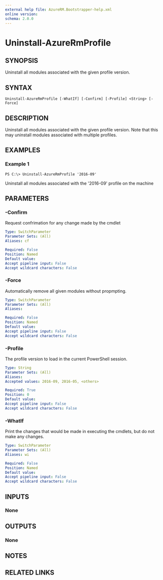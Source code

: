 ```yaml
---
external help file: AzureRM.Bootstrapper-help.xml
online version: 
schema: 2.0.0
---
```


# Uninstall-AzureRmProfile
## SYNOPSIS
Uninstall all modules associated with the given profile version.

## SYNTAX

```
Uninstall-AzureRmProfile [-WhatIf] [-Confirm] [-Profile] <String> [-Force]
```

## DESCRIPTION
Uninstall all modules associated with the given profile version.  Note that this may uninstall modules associated with multiple profiles.

## EXAMPLES

### Example 1
```
PS C:\> Uninstall-AzureRmProfile '2016-09'
```

Uninstall all modules associated with the '2016-09' profile on the machine

## PARAMETERS

### -Confirm
Request confrimation for any change made by the cmdlet

```yaml
Type: SwitchParameter
Parameter Sets: (All)
Aliases: cf

Required: False
Position: Named
Default value: 
Accept pipeline input: False
Accept wildcard characters: False
```

### -Force
Automatically remove all given modules without propmpting.

```yaml
Type: SwitchParameter
Parameter Sets: (All)
Aliases: 

Required: False
Position: Named
Default value: 
Accept pipeline input: False
Accept wildcard characters: False
```

### -Profile
The profile version to load in the current PowerShell session.

```yaml
Type: String
Parameter Sets: (All)
Aliases: 
Accepted values: 2016-09, 2016-05, <others>

Required: True
Position: 0
Default value: 
Accept pipeline input: False
Accept wildcard characters: False
```

### -WhatIf
Print the changes that would be made in executing the cmdlets, but do not make any changes.

```yaml
Type: SwitchParameter
Parameter Sets: (All)
Aliases: wi

Required: False
Position: Named
Default value: 
Accept pipeline input: False
Accept wildcard characters: False
```

## INPUTS

### None


## OUTPUTS

### None

## NOTES

## RELATED LINKS

